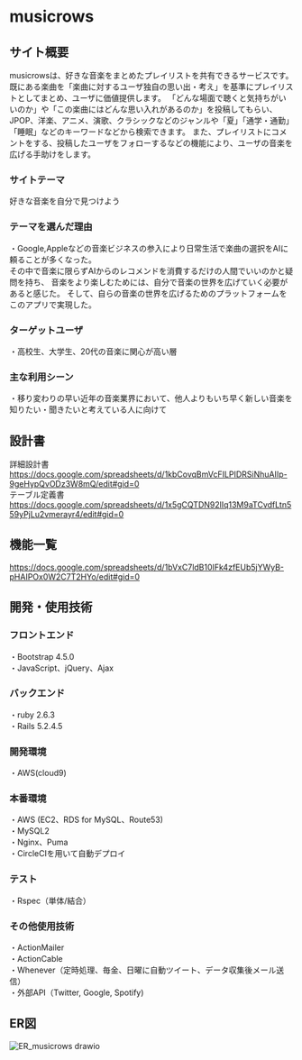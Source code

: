  # musicrows

## サイト概要

musicrowsは、好きな音楽をまとめたプレイリストを共有できるサービスです。<br>
既にある楽曲を「楽曲に対するユーザ独自の思い出・考え」を基準にプレイリストとしてまとめ、ユーザに価値提供します。
「どんな場面で聴くと気持ちがいいのか」や「この楽曲にはどんな思い入れがあるのか」を投稿してもらい、
JPOP、洋楽、アニメ、演歌、クラシックなどのジャンルや「夏」「通学・通勤」「睡眠」などのキーワードなどから検索できます。
また、プレイリストにコメントをする、投稿したユーザをフォローするなどの機能により、ユーザの音楽を広げる手助けをします。

### サイトテーマ
好きな音楽を自分で見つけよう

### テーマを選んだ理由

・Google,Appleなどの音楽ビジネスの参入により日常生活で楽曲の選択をAIに頼ることが多くなった。<br>
その中で音楽に限らずAIからのレコメンドを消費するだけの人間でいいのかと疑問を持ち、
音楽をより楽しむためには、自分で音楽の世界を広げていく必要があると感じた。
そして、自らの音楽の世界を広げるためのプラットフォームをこのアプリで実現した。

### ターゲットユーザ
・高校生、大学生、20代の音楽に関心が高い層

### 主な利用シーン
・移り変わりの早い近年の音楽業界において、他人よりもいち早く新しい音楽を知りたい・聞きたいと考えている人に向けて

## 設計書
詳細設計書　https://docs.google.com/spreadsheets/d/1kbCovqBmVcFILPIDRSiNhuAIIp-9geHypQvODz3W8mQ/edit#gid=0<br>
テーブル定義書　https://docs.google.com/spreadsheets/d/1x5gCQTDN92lIq13M9aTCvdfLtn559yPjLu2vmerayr4/edit#gid=0

## 機能一覧
https://docs.google.com/spreadsheets/d/1bVxC7ldB10IFk4zfEUb5jYWyB-pHAIPOx0W2C7T2HYo/edit#gid=0

## 開発・使用技術

### フロントエンド
・Bootstrap 4.5.0<br>
・JavaScript、jQuery、Ajax

### バックエンド
・ruby 2.6.3<br>
・Rails 5.2.4.5

### 開発環境
・AWS(cloud9)

### 本番環境
・AWS (EC2、RDS for MySQL、Route53)<br>
・MySQL2<br>
・Nginx、Puma<br>
・CircleCIを用いて自動デプロイ

### テスト
・Rspec（単体/結合）

### その他使用技術
・ActionMailer<br>
・ActionCable<br>
・Whenever（定時処理、毎金、日曜に自動ツイート、データ収集後メール送信）<br>
・外部API（Twitter, Google, Spotify)

## ER図
![ER_musicrows drawio](https://user-images.githubusercontent.com/73706481/113313495-43d5a200-9346-11eb-97ba-42d5cad960f2.png)
